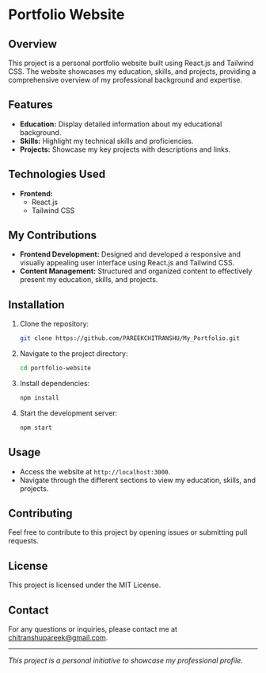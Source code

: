 # Portfolio Website

## Overview
This project is a personal portfolio website built using React.js and Tailwind CSS. The website showcases my education, skills, and projects, providing a comprehensive overview of my professional background and expertise.

## Features
- **Education:** Display detailed information about my educational background.
- **Skills:** Highlight my technical skills and proficiencies.
- **Projects:** Showcase my key projects with descriptions and links.

## Technologies Used
- **Frontend:**
  - React.js
  - Tailwind CSS

## My Contributions
- **Frontend Development:** Designed and developed a responsive and visually appealing user interface using React.js and Tailwind CSS.
- **Content Management:** Structured and organized content to effectively present my education, skills, and projects.

## Installation
1. Clone the repository:
    ```sh
    git clone https://github.com/PAREEKCHITRANSHU/My_Portfolio.git
    ```
2. Navigate to the project directory:
    ```sh
    cd portfolio-website
    ```
3. Install dependencies:
    ```sh
    npm install
    ```
4. Start the development server:
    ```sh
    npm start
    ```

## Usage
- Access the website at `http://localhost:3000`.
- Navigate through the different sections to view my education, skills, and projects.

## Contributing
Feel free to contribute to this project by opening issues or submitting pull requests.

## License
This project is licensed under the MIT License.

## Contact
For any questions or inquiries, please contact me at chitranshupareek@gmail.com.

---

*This project is a personal initiative to showcase my professional profile.*
